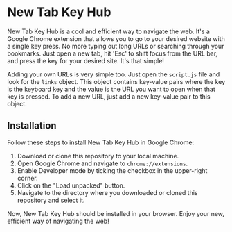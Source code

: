 # New Tab Key Hub

New Tab Key Hub is a cool and efficient way to navigate the web. It's a Google Chrome extension that allows you to go to your desired website with a single key press. No more typing out long URLs or searching through your bookmarks. Just open a new tab, hit 'Esc' to shift focus from the URL bar, and press the key for your desired site. It's that simple!

Adding your own URLs is very simple too. Just open the `script.js` file and look for the `links` object. This object contains key-value pairs where the key is the keyboard key and the value is the URL you want to open when that key is pressed. To add a new URL, just add a new key-value pair to this object.

## Installation

Follow these steps to install New Tab Key Hub in Google Chrome:

1. Download or clone this repository to your local machine.
2. Open Google Chrome and navigate to `chrome://extensions`.
3. Enable Developer mode by ticking the checkbox in the upper-right corner.
4. Click on the "Load unpacked" button.
5. Navigate to the directory where you downloaded or cloned this repository and select it.

Now, New Tab Key Hub should be installed in your browser. Enjoy your new, efficient way of navigating the web!